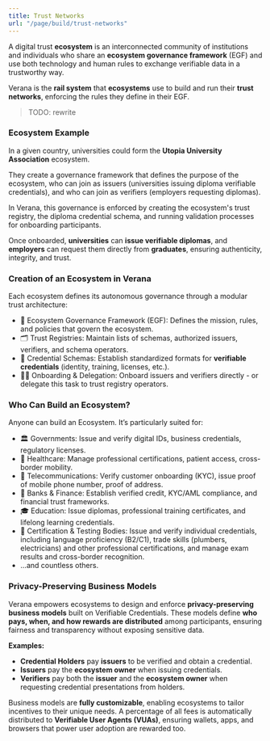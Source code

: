 ```yaml
---
title: Trust Networks
url: "/page/build/trust-networks"
---
```


A digital trust **ecosystem** is an interconnected community of institutions and individuals who share an **ecosystem governance framework** (EGF) and use both technology and human rules to exchange verifiable data in a trustworthy way.

Verana is the **rail system** that **ecosystems** use to build and run their **trust networks**, enforcing the rules they define in their EGF.

> TODO: rewrite

### Ecosystem Example

In a given country, universities could form the **Utopia University Association** ecosystem. 

They create a governance framework that defines the purpose of the ecosystem, who can join as issuers (universities issuing diploma verifiable credentials), and who can join as verifiers (employers requesting diplomas).

In Verana, this governance is enforced by creating the ecosystem's trust registry, the diploma credential schema, and running validation processes for onboarding participants.

Once onboarded, **universities** can **issue verifiable diplomas**, and **employers** can request them directly from **graduates**, ensuring authenticity, integrity, and trust.

### Creation of an Ecosystem in Verana

Each ecosystem defines its autonomous governance through a modular trust architecture:

- 📜 Ecosystem Governance Framework (EGF): Defines the mission, rules, and policies that govern the ecosystem.
- 🗂️ Trust Registries: Maintain lists of schemas, authorized issuers, verifiers, and schema operators.
- 📑 Credential Schemas: Establish standardized formats for **verifiable credentials** (identity, training, licenses, etc.).
- 🧑‍⚖️ Onboarding & Delegation: Onboard issuers and verifiers directly - or delegate this task to trust registry operators.

### Who Can Build an Ecosystem?

Anyone can build an Ecosystem. It’s particularly suited for:

- 🏛️ Governments: Issue and verify digital IDs, business credentials, regulatory licenses.
- 🏥 Healthcare: Manage professional certifications, patient access, cross-border mobility.
- 📡 Telecommunications: Verify customer onboarding (KYC), issue proof of mobile phone number, proof of address.
- 🏦 Banks & Finance: Establish verified credit, KYC/AML compliance, and financial trust frameworks.
- 🎓 Education: Issue diplomas, professional training certificates, and lifelong learning credentials.
- 🏅 Certification & Testing Bodies: Issue and verify individual credentials, including language proficiency (B2/C1), trade skills (plumbers, electricians) and other professional certifications, and manage exam results and cross-border recognition.
- …and countless others.

### Privacy-Preserving Business Models

Verana empowers ecosystems to design and enforce **privacy-preserving business models** built on Verifiable Credentials. These models define **who pays, when, and how rewards are distributed** among participants, ensuring fairness and transparency without exposing sensitive data.

**Examples:**

- **Credential Holders** pay **issuers** to be verified and obtain a credential.  
- **Issuers** pay the **ecosystem owner** when issuing credentials.  
- **Verifiers** pay both the **issuer** and the **ecosystem owner** when requesting credential presentations from holders.  

Business models are **fully customizable**, enabling ecosystems to tailor incentives to their unique needs. A percentage of all fees is automatically distributed to **Verifiable User Agents (VUAs)**, ensuring wallets, apps, and browsers that power user adoption are rewarded too.  
